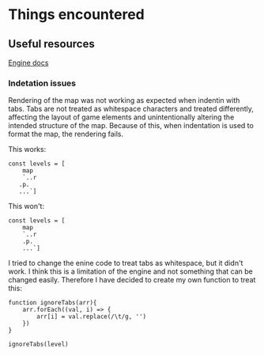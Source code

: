 # Things encountered


## Useful resources
[Engine docs](https://github.com/hackclub/sprig/blob/main/docs/docs.md)


### Indetation issues
Rendering of the map was not working as expected when indentin with tabs.
Tabs are not treated as whitespace characters and treated differently, affecting the layout of game elements and unintentionally altering the intended structure of the map. Because of this, when indentation is used to format the map, the rendering fails.

This works:
```
const levels = [
	map
	`..r
   .p.
   ...`]
```

This won't:
```
const levels = [
	map
	`..r
	.p.
	...`]
```

I tried to change the enine code to treat tabs as whitespace, but it didn't work. I think this is a limitation of the engine and not something that can be changed easily. Therefore I have decided to create my own function to treat this:


```
function ignoreTabs(arr){
	arr.forEach((val, i) => {
		arr[i] = val.replace(/\t/g, '')
	})
}

ignoreTabs(level)
```
